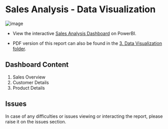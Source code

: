# Sales Analysis - Data Visualization

![image](https://user-images.githubusercontent.com/96028654/190927148-737413b5-ad52-4a8f-aec6-5921ebf70df1.png)

* View the interactive [Sales Analysis Dashboard](https://app.powerbi.com/view?r=eyJrIjoiNGM2NTQyNjktODE5YS00NmIxLWJjYjItZmE3OTlhM2EzYzk2IiwidCI6ImQxNzU2NzliLWFjZDMtNDY0NC1iZTgyLWFmMDQxOTgyOTc3YSIsImMiOjZ9&pageName=ReportSection) on PowerBI.

* PDF version of this report can also be found in the [3. Data Visualization folder](https://github.com/natalieng348/Sales_Analysis_Project/tree/main/3.%20Data%20Visualization). 


## Dashboard Content

1. Sales Overview
2. Customer Details
3. Product Details


## Issues

In case of any difficulties or issues viewing or interacting the report, please raise it on the issues section.



